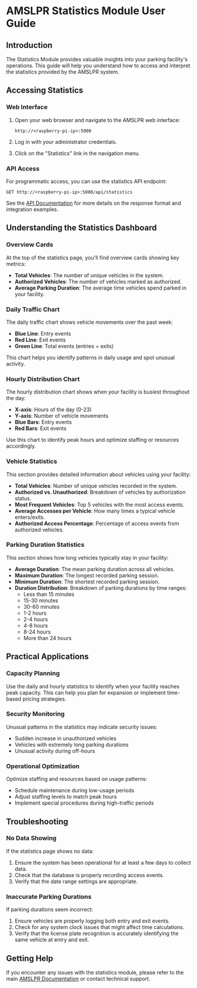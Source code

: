 # AMSLPR Statistics Module User Guide

## Introduction

The Statistics Module provides valuable insights into your parking facility's operations. This guide will help you understand how to access and interpret the statistics provided by the AMSLPR system.

## Accessing Statistics

### Web Interface

1. Open your web browser and navigate to the AMSLPR web interface:
   ```
   http://<raspberry-pi-ip>:5000
   ```

2. Log in with your administrator credentials.

3. Click on the "Statistics" link in the navigation menu.

### API Access

For programmatic access, you can use the statistics API endpoint:

```
GET http://<raspberry-pi-ip>:5000/api/statistics
```

See the [API Documentation](api.md) for more details on the response format and integration examples.

## Understanding the Statistics Dashboard

### Overview Cards

At the top of the statistics page, you'll find overview cards showing key metrics:

- **Total Vehicles**: The number of unique vehicles in the system.
- **Authorized Vehicles**: The number of vehicles marked as authorized.
- **Average Parking Duration**: The average time vehicles spend parked in your facility.

### Daily Traffic Chart

The daily traffic chart shows vehicle movements over the past week:

- **Blue Line**: Entry events
- **Red Line**: Exit events
- **Green Line**: Total events (entries + exits)

This chart helps you identify patterns in daily usage and spot unusual activity.

### Hourly Distribution Chart

The hourly distribution chart shows when your facility is busiest throughout the day:

- **X-axis**: Hours of the day (0-23)
- **Y-axis**: Number of vehicle movements
- **Blue Bars**: Entry events
- **Red Bars**: Exit events

Use this chart to identify peak hours and optimize staffing or resources accordingly.

### Vehicle Statistics

This section provides detailed information about vehicles using your facility:

- **Total Vehicles**: Number of unique vehicles recorded in the system.
- **Authorized vs. Unauthorized**: Breakdown of vehicles by authorization status.
- **Most Frequent Vehicles**: Top 5 vehicles with the most access events.
- **Average Accesses per Vehicle**: How many times a typical vehicle enters/exits.
- **Authorized Access Percentage**: Percentage of access events from authorized vehicles.

### Parking Duration Statistics

This section shows how long vehicles typically stay in your facility:

- **Average Duration**: The mean parking duration across all vehicles.
- **Maximum Duration**: The longest recorded parking session.
- **Minimum Duration**: The shortest recorded parking session.
- **Duration Distribution**: Breakdown of parking durations by time ranges:
  - Less than 15 minutes
  - 15-30 minutes
  - 30-60 minutes
  - 1-2 hours
  - 2-4 hours
  - 4-8 hours
  - 8-24 hours
  - More than 24 hours

## Practical Applications

### Capacity Planning

Use the daily and hourly statistics to identify when your facility reaches peak capacity. This can help you plan for expansion or implement time-based pricing strategies.

### Security Monitoring

Unusual patterns in the statistics may indicate security issues:

- Sudden increase in unauthorized vehicles
- Vehicles with extremely long parking durations
- Unusual activity during off-hours

### Operational Optimization

Optimize staffing and resources based on usage patterns:

- Schedule maintenance during low-usage periods
- Adjust staffing levels to match peak hours
- Implement special procedures during high-traffic periods

## Troubleshooting

### No Data Showing

If the statistics page shows no data:

1. Ensure the system has been operational for at least a few days to collect data.
2. Check that the database is properly recording access events.
3. Verify that the date range settings are appropriate.

### Inaccurate Parking Durations

If parking durations seem incorrect:

1. Ensure vehicles are properly logging both entry and exit events.
2. Check for any system clock issues that might affect time calculations.
3. Verify that the license plate recognition is accurately identifying the same vehicle at entry and exit.

## Getting Help

If you encounter any issues with the statistics module, please refer to the main [AMSLPR Documentation](README.md) or contact technical support.
